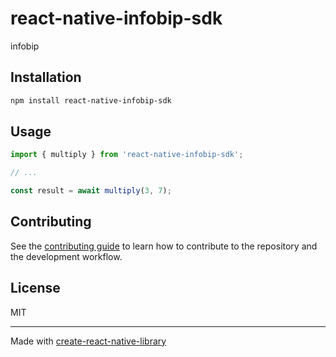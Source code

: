 # react-native-infobip-sdk

infobip

## Installation

```sh
npm install react-native-infobip-sdk
```

## Usage

```js
import { multiply } from 'react-native-infobip-sdk';

// ...

const result = await multiply(3, 7);
```

## Contributing

See the [contributing guide](CONTRIBUTING.md) to learn how to contribute to the repository and the development workflow.

## License

MIT

---

Made with [create-react-native-library](https://github.com/callstack/react-native-builder-bob)
